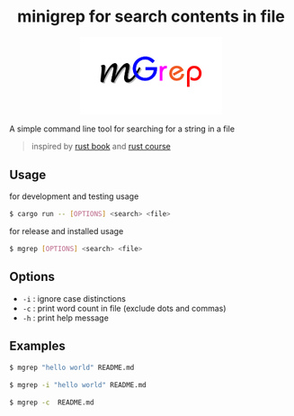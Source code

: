 <h1 align=center> minigrep for search contents in file </h1>

<div align=center>
<img height=50% src="assets/minigrep.png" width=50% />
</div>

A simple command line tool for searching for a string in a file

> inspired by [rust book](https://doc.rust-lang.org/book/ch12-00-an-io-project.html)
> and [rust course](https://course.rs/basic-practice/intro.html)

## Usage

for development and testing usage
```bash
$ cargo run -- [OPTIONS] <search> <file>
```

for release and installed usage
```bash
$ mgrep [OPTIONS] <search> <file>
```

## Options

- `-i` : ignore case distinctions
- `-c` : print word count in file (exclude dots and commas)
- `-h` : print help message

## Examples

```bash
$ mgrep "hello world" README.md
```

```bash
$ mgrep -i "hello world" README.md
```

```bash
$ mgrep -c  README.md
```
